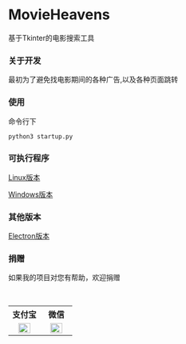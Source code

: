 # MovieHeavens

基于Tkinter的电影搜索工具

### 关于开发
最初为了避免找电影期间的各种广告,以及各种页面跳转


### 使用

命令行下

```python
python3 startup.py
```

### 可执行程序

[Linux版本](https://pan.baidu.com/s/1Pd3NrJRmsPeZmJrIbCxJAA)

[Windows版本](https://pan.baidu.com/s/1xVwUSlA4mAp-YQjPSUirlw)

### 其他版本

[Electron版本](https://github.com/lt94/electron-searchMovies)

### 捐赠

如果我的项目对您有帮助，欢迎捐赠

<table>
  <tr>
    <th width="50%">支付宝</th>
    <th width="50%">微信</th>
  </tr>
  <tr></tr>
  <tr align="center">
    <td><img width="70%" src="http://ww1.sinaimg.cn/large/006wYWbGly1fm10itkjb6j30aj0a9t8w.jpg"></td>
    <td><img width="70%" src="http://ww1.sinaimg.cn/large/006wYWbGly1fm10jihygsj309r09tglw.jpg"></td>
  </tr>
</table>
